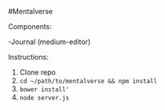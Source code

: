 #Mentalverse

Components:

-Journal (medium-editor)

Instructions:

1. Clone repo
2. `cd ~/path/to/mentalverse && npm install`
3. `bower install'`
4. `node server.js`

